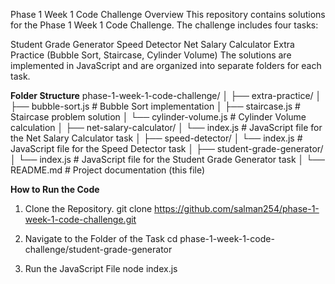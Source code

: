 Phase 1 Week 1 Code Challenge
Overview
This repository contains solutions for the Phase 1 Week 1 Code Challenge. The challenge includes four tasks:

Student Grade Generator
Speed Detector
Net Salary Calculator
Extra Practice (Bubble Sort, Staircase, Cylinder Volume)
The solutions are implemented in JavaScript and are organized into separate folders for each task.

**Folder Structure**
phase-1-week-1-code-challenge/
│
├── extra-practice/
│   ├── bubble-sort.js      # Bubble Sort implementation
│   ├── staircase.js        # Staircase problem solution
│   └── cylinder-volume.js  # Cylinder Volume calculation
│
├── net-salary-calculator/
│   └── index.js            # JavaScript file for the Net Salary Calculator task
│
├── speed-detector/
│   └── index.js            # JavaScript file for the Speed Detector task
│
├── student-grade-generator/
│   └── index.js            # JavaScript file for the Student Grade Generator task
│
└── README.md               # Project documentation (this file)


**How to Run the Code**

1. Clone the Repository.
git clone https://github.com/salman254/phase-1-week-1-code-challenge.git

2. Navigate to the Folder of the Task
cd phase-1-week-1-code-challenge/student-grade-generator

3. Run the JavaScript File
node index.js
